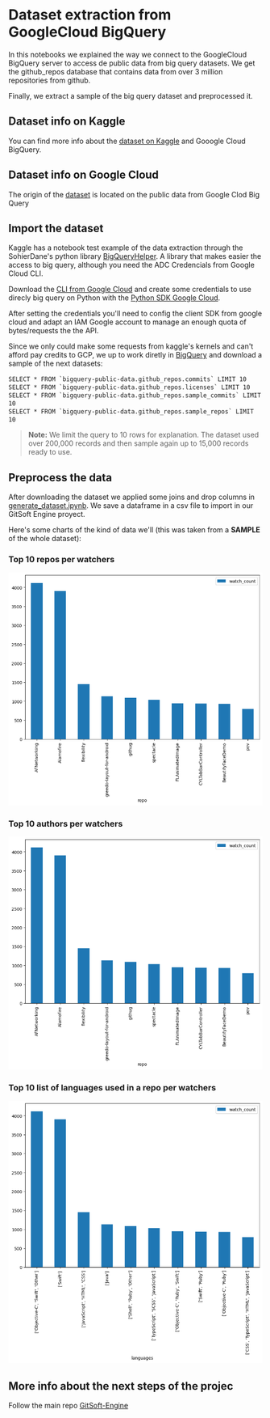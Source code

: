 # Dataset extraction from GoogleCloud BigQuery

In this notebooks we explained the way we connect to the GoogleCloud BigQuery server to access de public data from big query datasets.
We get the github_repos database that contains data from over 3 million repositories from github.

Finally, we extract a sample of the big query dataset and preprocessed it.

## Dataset info on Kaggle
You can find more info about the [dataset on Kaggle](https://www.kaggle.com/code/poonaml/analyzing-3-million-github-repos-using-bigquery) and Gooogle Cloud BigQuery.

## Dataset info on Google Cloud
The origin of the [dataset](https://console.cloud.google.com/bigquery?p=bigquery-public-data&d=github_repos&page=dataset&project=fourth-carport-349318&ws=!1m4!1m3!3m2!1sbigquery-public-data!2sgithub_repos) is located on the public data from Google Clod Big Query

## Import the dataset
Kaggle has a notebook test example of the data extraction through the SohierDane's python library [BigQueryHelper](https://www.kaggle.com/code/ricardojaram/safely-analyzing-github-projects-popular-l-0350da/edit). A library that makes easier the access to big query, although you need the ADC Credencials from Google Cloud CLI.

Download the [CLI from Google Cloud](https://cloud.google.com/sdk/docs/install?hl=es-419) and create some credentials to use direcly big query on Python with the [Python SDK Google Cloud](https://cloud.google.com/python/docs/reference/storage/latest).

After setting the credentials you'll need to config the client SDK from google cloud and adapt an IAM Google account to manage an enough quota of bytes/requests the the API.

Since we only could make some requests from kaggle's kernels and can't afford pay credits to GCP, we up to work diretly in [BigQuery](https://console.cloud.google.com/bigquery?p=bigquery-public-data&d=github_repos&page=dataset&project=fourth-carport-349318&ws=!1m4!1m3!3m2!1sbigquery-public-data!2sgithub_repos) and download a sample of the next datasets:

```
SELECT * FROM `bigquery-public-data.github_repos.commits` LIMIT 10
SELECT * FROM `bigquery-public-data.github_repos.licenses` LIMIT 10
SELECT * FROM `bigquery-public-data.github_repos.sample_commits` LIMIT 10
SELECT * FROM `bigquery-public-data.github_repos.sample_repos` LIMIT 10
```
> **Note:** We limit the query to 10 rows for explanation. The dataset used over 200,000 records and then sample again up to 15,000 records ready to use.

## Preprocess the data
After downloading the dataset we applied some joins and drop columns in [generate_dataset.ipynb](generate_dataset.ipynb). We save a dataframe in a csv file to import in our GitSoft Engine proyect.

Here's some charts of the kind of data we'll (this was taken from a **SAMPLE** of the whole dataset):

### Top 10 repos per watchers
![Alt text](image.png)

### Top 10 authors per watchers
![Alt text](image-1.png)

### Top 10 list of languages used in a repo per watchers
![Alt text](image-2.png)

## More info about the next steps of the projec
Follow the main repo [GitSoft-Engine](https://github.com/OscarSantosMu/GitSoft-Engine)
